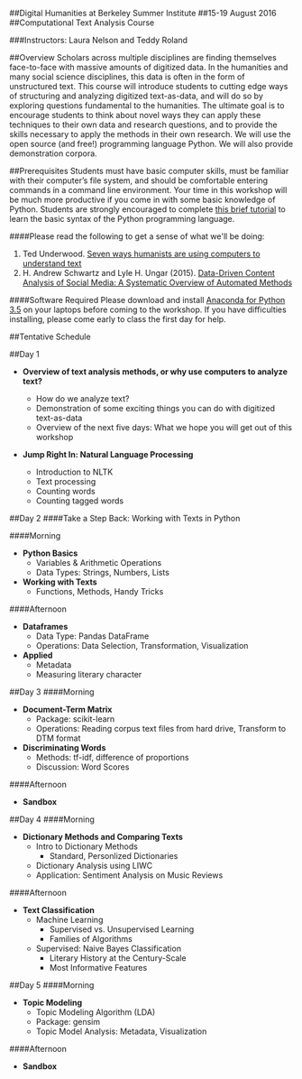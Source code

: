 ##Digital Humanities at Berkeley Summer Institute
##15-19 August 2016
##Computational Text Analysis Course

###Instructors: Laura Nelson and Teddy Roland	

##Overview
Scholars across multiple disciplines are finding themselves face-to-face with massive amounts of digitized data. In the humanities and many social science disciplines, this data is often in the form of unstructured text. This course will introduce students to cutting edge ways of structuring and analyzing digitized text-as-data, and will do so by exploring questions fundamental to the humanities. The ultimate goal is to encourage students to think about novel ways they can apply these techniques to their own data and research questions, and to provide the skills necessary to apply the methods in their own research. We will use the open source (and free!) programming language Python. We will also provide demonstration corpora.


##Prerequisites
Students must have basic computer skills, must be familiar with their computer’s file system, and should be comfortable entering commands in a command line environment.
Your time in this workshop will be much more productive if you come in with some basic knowledge of Python. Students are strongly encouraged to complete [this brief tutorial](https://www.codeschool.com/courses/try-python) to learn the basic syntax of the Python programming language.

####Please read the following to get a sense of what we'll be doing:
1. Ted Underwood. [Seven ways humanists are using computers to understand text](https://tedunderwood.com/2015/06/04/seven-ways-humanists-are-using-computers-to-understand-text/)
2. H. Andrew Schwartz and Lyle H. Ungar (2015). [Data-Driven Content Analysis of Social Media: A Systematic Overview of Automated Methods](http://wwbp.org/papers/dataDriven2015.pdf)


####Software Required
Please download and install [Anaconda for Python 3.5](https://www.continuum.io/downloads) on your laptops before coming to the workshop. If you have difficulties installing, please come early to class the first day for help.


##Tentative Schedule

##Day 1

- **Overview of text analysis methods, or why use computers to analyze text?**
    * How do we analyze text?
    * Demonstration of some exciting things you can do with digitized text-as-data
    * Overview of the next five days: What we hope you will get out of this workshop

- **Jump Right In: Natural Language Processing**
    * Introduction to NLTK
    * Text processing
    * Counting words
    * Counting tagged words


##Day 2
####Take a Step Back: Working with Texts in Python

####Morning
- **Python Basics**
    * Variables & Arithmetic Operations
    * Data Types: Strings, Numbers, Lists
- **Working with Texts**
    * Functions, Methods, Handy Tricks

####Afternoon
- **Dataframes**
    * Data Type: Pandas DataFrame
    * Operations: Data Selection, Transformation, Visualization
- **Applied**
    * Metadata
    * Measuring literary character


##Day 3
####Morning
- **Document-Term Matrix**
    * Package: scikit-learn
    * Operations: Reading corpus text files from hard drive, Transform to DTM format
- **Discriminating Words**
    * Methods: tf-idf, difference of proportions
    * Discussion: Word Scores

####Afternoon
- **Sandbox**


##Day 4
####Morning
- **Dictionary Methods and Comparing Texts**
    * Intro to Dictionary Methods
       * Standard, Personlized Dictionaries
    * Dictionary Analysis using LIWC
    * Application: Sentiment Analysis on Music Reviews

####Afternoon
- **Text Classification**
    * Machine Learning
       * Supervised vs. Unsupervised Learning
       * Families of Algorithms
    * Supervised: Naive Bayes Classification
       * Literary History at the Century-Scale
       * Most Informative Features


##Day 5
####Morning
- **Topic Modeling**
    * Topic Modeling Algorithm (LDA)
    * Package: gensim
    * Topic Model Analysis: Metadata, Visualization

####Afternoon
- **Sandbox**
